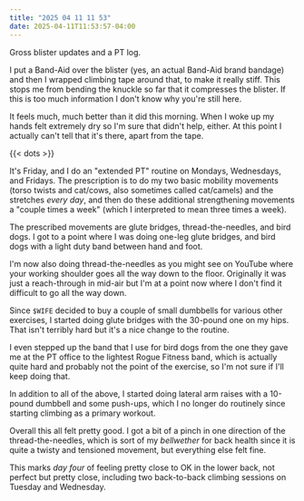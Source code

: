 ```yaml
---
title: "2025 04 11 11 53"
date: 2025-04-11T11:53:57-04:00
---
```


Gross blister updates and a PT log.<!--more-->

I put a Band-Aid over the blister (yes, an actual Band-Aid brand bandage) and
then I wrapped climbing tape around that, to make it really stiff. This stops me
from bending the knuckle so far that it compresses the blister. If this is too
much information I don't know why you're still here.

It feels much, much better than it did this morning. When I woke up my hands
felt extremely dry so I'm sure that didn't help, either. At this point I
actually can't tell that it's there, apart from the tape.

{{< dots >}}

It's Friday, and I do an "extended PT" routine on Mondays, Wednesdays, and
Fridays. The prescription is to do my two basic mobility movements (torso twists
and cat/cows, also sometimes called cat/camels) and the stretches *every day*,
and then do these additional strengthening movements a "couple times a week"
(which I interpreted to mean three times a week).

The prescribed movements are glute bridges, thread-the-needles, and bird dogs.
I got to a point where I was doing one-leg glute bridges, and bird dogs with a
light duty band between hand and foot.

I'm now also doing thread-the-needles as you might see on YouTube where your
working shoulder goes all the way down to the floor. Originally it was just a
reach-through in mid-air but I'm at a point now where I don't find it difficult
to go all the way down.

Since `$WIFE` decided to buy a couple of small dumbbells for various other
exercises, I started doing glute bridges with the 30-pound one on my hips. That
isn't terribly hard but it's a nice change to the routine.

I even stepped up the band that I use for bird dogs from the one they gave me at
the PT office to the lightest Rogue Fitness band, which is actually quite hard
and probably not the point of the exercise, so I'm not sure if I'll keep doing
that.

In addition to all of the above, I started doing lateral arm raises with a
10-pound dumbbell and some push-ups, which I no longer do routinely since
starting climbing as a primary workout.

Overall this all felt pretty good. I got a bit of a pinch in one direction of
the thread-the-needles, which is sort of my *bellwether* for back health since
it is quite a twisty and tensioned movement, but everything else felt fine.

This marks *day four* of feeling pretty close to OK in the lower back, not
perfect but pretty close, including two back-to-back climbing sessions on
Tuesday and Wednesday.
